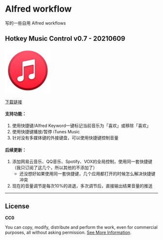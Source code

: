 # Alfred workflow
写的一些自用 Alfred workflows

## Hotkey Music Control v0.7 - 20210609

<img width="150" height="150" src="https://raw.githubusercontent.com/ryekee/Alfred-workflow/main/img/music.png"/>

[下载链接][1]

#### 支持功能：
1. 使用快捷键/Alfred Keyword一键标记当前音乐为「喜欢」或移除「喜欢」
2. 使用快捷键播放/暂停 iTunes Music
3. 针对没有多媒体键的外接键盘，可以使用快捷键控制音量

#### 后续更新：
1. 添加网易云音乐、QQ音乐、Spotify、VOX的全局控制，使用同一套快捷键（我只订阅了这几个，所以其他的不添加了）
    - 还没想好如果使用同一套快捷键，几个应用都打开的时候怎么解决快捷键冲突
2. 现在的音量调节是每次10%的进退，多次调节后，直接输出结果音量的推送

----

## License
**CC0**

You can copy, modify, distribute and perform the work, even for commercial purposes, all without asking permission. [See More Information][2].

[1]: https://github.com/ryekee/Alfred-workflow/blob/main/Hotkey%20Music%20Control.alfredworkflow?raw=true
[2]: https://raw.githubusercontent.com/ryekee/Alfred-workflow/main/LICENSE